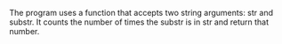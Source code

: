 The program uses a function that accepts two string arguments: str and substr. 
It counts the number of times the substr is in str and return that number.
